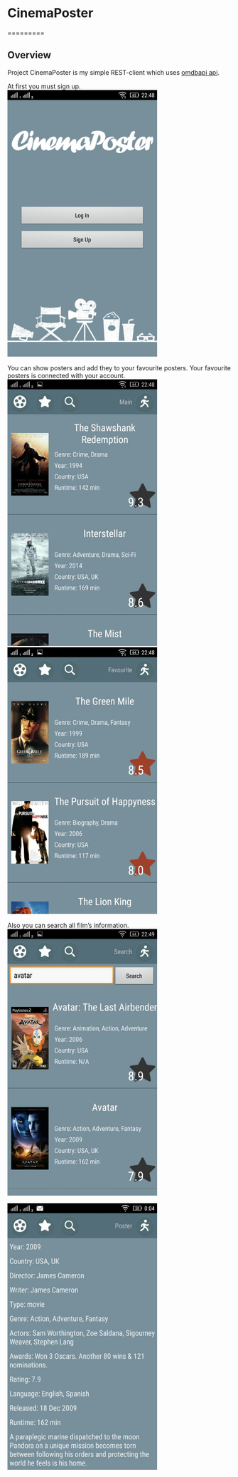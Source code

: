 # CinemaPoster

=========

## Overview

Project CinemaPoster is my simple REST-client which uses [omdbapi api](http://www.omdbapi.com/).

At first you must sign up.
<img src="screenshots/start.jpg" alt="StartActivity" style="width: 337px;">

You can show posters and add they to your favourite posters. Your favourite posters is connected with your account.
<img src="screenshots/main.jpg" alt="MainActivity" style="width: 337px;">
<img src="screenshots/favourite.jpg" alt="FavouriteActivity" style="width: 337px;">


Also you can search all film’s information.
<img src="screenshots/search.jpg" alt="SearchActivity" style="width: 337px;">

<img src="screenshots/poster.jpg" alt="PosterActivity" style="width: 337px;">